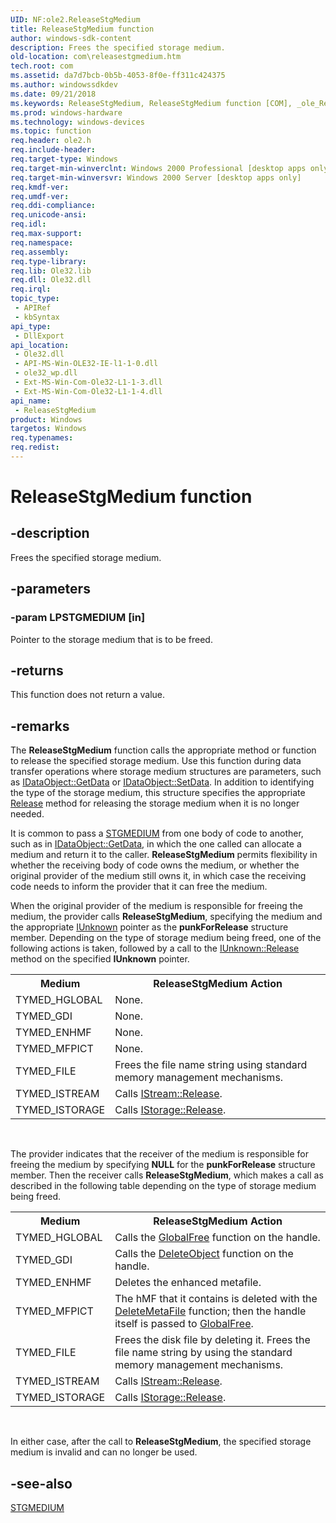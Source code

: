 ```yaml
---
UID: NF:ole2.ReleaseStgMedium
title: ReleaseStgMedium function
author: windows-sdk-content
description: Frees the specified storage medium.
old-location: com\releasestgmedium.htm
tech.root: com
ms.assetid: da7d7bcb-0b5b-4053-8f0e-ff311c424375
ms.author: windowssdkdev
ms.date: 09/21/2018
ms.keywords: ReleaseStgMedium, ReleaseStgMedium function [COM], _ole_ReleaseStgMedium, com.releasestgmedium, ole2/ReleaseStgMedium
ms.prod: windows-hardware
ms.technology: windows-devices
ms.topic: function
req.header: ole2.h
req.include-header: 
req.target-type: Windows
req.target-min-winverclnt: Windows 2000 Professional [desktop apps only]
req.target-min-winversvr: Windows 2000 Server [desktop apps only]
req.kmdf-ver: 
req.umdf-ver: 
req.ddi-compliance: 
req.unicode-ansi: 
req.idl: 
req.max-support: 
req.namespace: 
req.assembly: 
req.type-library: 
req.lib: Ole32.lib
req.dll: Ole32.dll
req.irql: 
topic_type:
 - APIRef
 - kbSyntax
api_type:
 - DllExport
api_location:
 - Ole32.dll
 - API-MS-Win-OLE32-IE-l1-1-0.dll
 - ole32_wp.dll
 - Ext-MS-Win-Com-Ole32-L1-1-3.dll
 - Ext-MS-Win-Com-Ole32-L1-1-4.dll
api_name:
 - ReleaseStgMedium
product: Windows
targetos: Windows
req.typenames: 
req.redist: 
---
```


# ReleaseStgMedium function


## -description


Frees the specified storage medium.


## -parameters




### -param LPSTGMEDIUM [in]

Pointer to the storage medium that is to be freed.


## -returns



This function does not return a value.




## -remarks



The <b>ReleaseStgMedium</b> function calls the appropriate method or function to release the specified storage medium. Use this function during data transfer operations where storage medium structures are parameters, such as <a href="https://msdn.microsoft.com/05118461-0438-4715-b2c2-fc2471ce38f0">IDataObject::GetData</a> or <a href="https://msdn.microsoft.com/7430d12c-ab07-4a9c-a845-4743818afbc7">IDataObject::SetData</a>. In addition to identifying the type of the storage medium, this structure specifies the appropriate <a href="https://msdn.microsoft.com/4b494c6f-f0ee-4c35-ae45-ed956f40dc7a">Release</a> method for releasing the storage medium when it is no longer needed.

It is common to pass a <a href="https://msdn.microsoft.com/5d05819a-10db-4d8e-91e4-8a7c05885cde">STGMEDIUM</a> from one body of code to another, such as in <a href="https://msdn.microsoft.com/05118461-0438-4715-b2c2-fc2471ce38f0">IDataObject::GetData</a>, in which the one called can allocate a medium and return it to the caller. <b>ReleaseStgMedium</b> permits flexibility in whether the receiving body of code owns the medium, or whether the original provider of the medium still owns it, in which case the receiving code needs to inform the provider that it can free the medium.

When the original provider of the medium is responsible for freeing the medium, the provider calls <b>ReleaseStgMedium</b>, specifying the medium and the appropriate <a href="https://msdn.microsoft.com/33f1d79a-33fc-4ce5-a372-e08bda378332">IUnknown</a> pointer as the <b>punkForRelease</b> structure member. Depending on the type of storage medium being freed, one of the following actions is taken, followed by a call to the <a href="https://msdn.microsoft.com/4b494c6f-f0ee-4c35-ae45-ed956f40dc7a">IUnknown::Release</a> method on the specified <b>IUnknown</b> pointer.

<table>
<tr>
<th>Medium</th>
<th>ReleaseStgMedium Action</th>
</tr>
<tr>
<td>TYMED_HGLOBAL</td>
<td>None.</td>
</tr>
<tr>
<td>TYMED_GDI</td>
<td>None.</td>
</tr>
<tr>
<td>TYMED_ENHMF</td>
<td>None.</td>
</tr>
<tr>
<td>TYMED_MFPICT</td>
<td>None.</td>
</tr>
<tr>
<td>TYMED_FILE</td>
<td>Frees the file name string using standard memory management mechanisms.</td>
</tr>
<tr>
<td>TYMED_ISTREAM</td>
<td>Calls <a href="https://msdn.microsoft.com/4b494c6f-f0ee-4c35-ae45-ed956f40dc7a">IStream::Release</a>.</td>
</tr>
<tr>
<td>TYMED_ISTORAGE</td>
<td>Calls <a href="https://msdn.microsoft.com/4b494c6f-f0ee-4c35-ae45-ed956f40dc7a">IStorage::Release</a>.</td>
</tr>
</table>
 

The provider indicates that the receiver of the medium is responsible for freeing the medium by specifying <b>NULL</b> for the <b>punkForRelease</b> structure member. Then the receiver calls <b>ReleaseStgMedium</b>, which makes a call as described in the following table depending on the type of storage medium being freed.

<table>
<tr>
<th>Medium</th>
<th>ReleaseStgMedium Action</th>
</tr>
<tr>
<td>TYMED_HGLOBAL</td>
<td>Calls the <a href="https://msdn.microsoft.com/5fe910ac-f857-45ca-9c0f-4f9ba3c5e61b">GlobalFree</a> function on the handle.</td>
</tr>
<tr>
<td>TYMED_GDI</td>
<td>Calls the <a href="https://msdn.microsoft.com/cc679af0-6839-4c83-9c42-39d7ededda40">DeleteObject</a> function on the handle.</td>
</tr>
<tr>
<td>TYMED_ENHMF</td>
<td>Deletes the enhanced metafile.</td>
</tr>
<tr>
<td>TYMED_MFPICT</td>
<td>The hMF that it contains is deleted with the <a href="https://msdn.microsoft.com/51766282-f185-4e29-a36e-1069d9d61f7c">DeleteMetaFile</a> function; then the handle itself is passed to <a href="https://msdn.microsoft.com/5fe910ac-f857-45ca-9c0f-4f9ba3c5e61b">GlobalFree</a>.</td>
</tr>
<tr>
<td>TYMED_FILE</td>
<td>Frees the disk file by deleting it. Frees the file name string by using the standard memory management mechanisms.</td>
</tr>
<tr>
<td>TYMED_ISTREAM</td>
<td>Calls <a href="https://msdn.microsoft.com/4b494c6f-f0ee-4c35-ae45-ed956f40dc7a">IStream::Release</a>.</td>
</tr>
<tr>
<td>TYMED_ISTORAGE</td>
<td>Calls <a href="https://msdn.microsoft.com/4b494c6f-f0ee-4c35-ae45-ed956f40dc7a">IStorage::Release</a>.</td>
</tr>
</table>
 

In either case, after the call to <b>ReleaseStgMedium</b>, the specified storage medium is invalid and can no longer be used.




## -see-also




<a href="https://msdn.microsoft.com/5d05819a-10db-4d8e-91e4-8a7c05885cde">STGMEDIUM</a>
 

 

